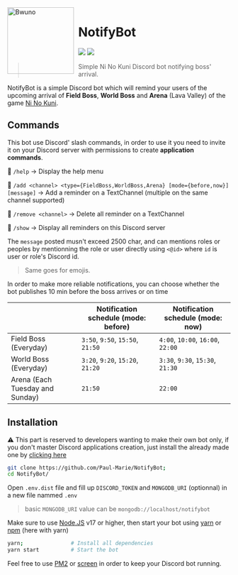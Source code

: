 <img width="150" height="150" align="left" style="float: left; margin: 0 10px 0 0;" alt="Bwuno" src="https://pbs.twimg.com/profile_images/1508950960592211973/_eooqgBH_400x400.jpg"/>

# NotifyBot

[![](https://img.shields.io/badge/Add-NotifyBot-0199FE.svg?style=flat)](https://discord.com/api/oauth2/authorize?client_id=981840577794543666&permissions=277025655872&scope=bot%20applications.commands)
[![](https://img.shields.io/badge/discord.js-v13.6.0-blue.svg?logo=npm)](https://github.com/discordjs)

> Simple Ni No Kuni Discord bot notifying boss' arrival.

NotifyBot is a simple Discord bot which will remind your users of the upcoming arrival of **Field Boss**, **World Boss** and **Arena** (Lava Valley) of the game [Ni No Kuni](https://play.google.com/store/apps/details?id=com.netmarble.enngb&hl=fr&gl=US).


## Commands

This bot use Discord' slash commands, in order to use it you need to invite it on your Discord server with permissions to create **application commands**.

🔸 `/help` -> Display the help menu

🔸 `/add <channel> <type={FieldBoss,WorldBoss,Arena} [mode={before,now}] [message]` -> Add a reminder on a TextChannel (multiple on the same channel supported)

🔸 `/remove <channel>` -> Delete all reminder on a TextChannel

🔸 `/show` -> Display all reminders on this Discord server

The `message` posted musn't exceed 2500 char, and can mentions roles or peoples by mentionning the role or user directly using `<@id>` where `id` is user or role's Discord id.
> Same goes for emojis.

In order to make more reliable notifications, you can choose whether the bot publishes 10 min before the boss arrives or on time

|                                 | Notification schedule (mode: before) | Notification schedule (mode: now) |
|---------------------------------|--------------------------------------|-----------------------------------|
| Field Boss (Everyday)           | `3:50`, `9:50`, `15:50`, `21:50`     | `4:00`, `10:00`, `16:00`, `22:00` |
| World Boss (Everyday)           | `3:20`, `9:20`, `15:20`, `21:20`     | `3:30`, `9:30`, `15:30`, `21:30`  |
| Arena (Each Tuesday and Sunday) | `21:50`                              | `22:00`                           |

## Installation

⚠️ This part is reserved to developers wanting to make their own bot only, if you don't master Discord applications creation, just install the already made one by [clicking here](https://discord.com/api/oauth2/authorize?client_id=981840577794543666&permissions=277025655872&scope=bot%20applications.commands)

```sh
git clone https://github.com/Paul-Marie/NotifyBot;
cd NotifyBot/
```
Open `.env.dist` file and fill up `DISCORD_TOKEN` and `MONGODB_URI` (optionnal) in a new file nammed `.env`
> basic `MONGODB_URI` value can be `mongodb://localhost/notifybot`

Make sure to use [Node.JS](https://nodejs.org/fr/download/) v17 or higher, then start your bot using [yarn](https://classic.yarnpkg.com/fr/docs/install/#debian-stable) or [npm](https://nodejs.org/fr/download/) (here with yarn)
```sh
yarn;				# Install all dependencies
yarn start 			# Start the bot
```

Feel free to use [PM2](https://pm2.keymetrics.io/docs/usage/quick-start/) or [screen](https://www.gnu.org/software/screen/screen.html) in order to keep your Discord bot running.
